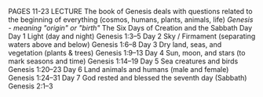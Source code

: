 PAGES 11-23 LECTURE
	The book of Genesis deals with questions related to the beginning of everything (cosmos, humans, plants, animals, life)
		*Genesis - meaning "origin" or "birth"*
	The Six Days of Creation and the Sabbath Day
		Day 1	Light (day and night)	Genesis 1:3–5
		Day 2	Sky / Firmament (separating waters above and below)	Genesis 1:6–8
		Day 3	Dry land, seas, and vegetation (plants & trees)	Genesis 1:9–13
		Day 4	Sun, moon, and stars (to mark seasons and time)	Genesis 1:14–19
		Day 5	Sea creatures and birds	Genesis 1:20–23
		Day 6	Land animals and humans (male and female)	Genesis 1:24–31
		Day 7	God rested and blessed the seventh day (Sabbath)	Genesis 2:1–3
	